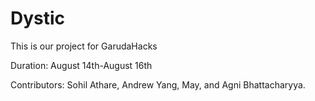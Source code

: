 # Dystic
This is our project for GarudaHacks

Duration: August 14th-August 16th

Contributors: Sohil Athare, Andrew Yang, May, and Agni Bhattacharyya.


